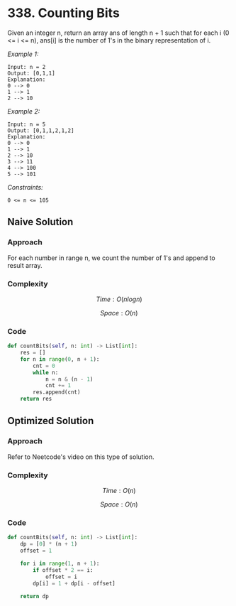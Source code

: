 # 338. Counting Bits
Given an integer n, return an array ans of length n + 1 such that for each i (0 <= i <= n), ans[i] is the number of 1's in the binary representation of i.

*Example 1:*

```
Input: n = 2
Output: [0,1,1]
Explanation:
0 --> 0
1 --> 1
2 --> 10
```

*Example 2:*

```
Input: n = 5
Output: [0,1,1,2,1,2]
Explanation:
0 --> 0
1 --> 1
2 --> 10
3 --> 11
4 --> 100
5 --> 101
```

*Constraints:*

```
0 <= n <= 105
```

## Naive Solution

### Approach
For each number in range n, we count the number of 1's and append to result array.

### Complexity
$$Time: O(nlogn)$$

$$Space: O(n)$$

### Code
```py
def countBits(self, n: int) -> List[int]:
    res = []
    for n in range(0, n + 1):
        cnt = 0
        while n:
            n = n & (n - 1)
            cnt += 1
        res.append(cnt)
    return res
```

## Optimized Solution

### Approach
Refer to Neetcode's video on this type of solution.

### Complexity
$$Time: O(n)$$

$$Space: O(n)$$

### Code
```py
def countBits(self, n: int) -> List[int]:
    dp = [0] * (n + 1)
    offset = 1

    for i in range(1, n + 1):
        if offset * 2 == i:
            offset = i
        dp[i] = 1 + dp[i - offset]
    
    return dp
```
